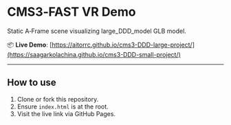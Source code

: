# CMS3‑FAST VR Demo

Static A‑Frame scene visualizing large_DDD_model GLB model.

📦 **Live Demo**: [https://aitorrc.github.io/cms3-DDD-large-project/](https://saagarkolachina.github.io/cms3-DDD-small-project/)

---

## How to use

1. Clone or fork this repository.
2. Ensure `index.html` is at the root.
3. Visit the live link via GitHub Pages.
